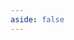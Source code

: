```yaml
---
aside: false
---
```


<script setup>
import spec from "../public/stitcher-openapi.json"
</script>

<OASpec :spec="spec" hide-branding />